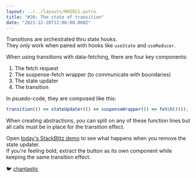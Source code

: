 ```yaml
---
layout: ../../layouts/RH2021.astro
title: "#20: The state of transition"
date: "2021-12-20T12:00:00.000Z"
---
```


Transitions are orchestrated thru state hooks.  
They _only_ work when paired with hooks like `useState` and `useReducer`.

When using transitions with data-fetching, there are four key components:

1. The fetch request
2. The suspense-fetch wrapper (to communicate with boundaries)
3. The state updater
4. The transition

In psuedo-code, they are composed like this:

```js
transition(() => stateUpdater(() => suspenseWrapper(() => fetch())));
```

When creating abstractions, you can split on any of these function lines but all calls must be in place for the transition effect.

Open [today's StackBlitz demo](https://stackblitz.com/edit/react-jj5tqo) to see what happens when you remove the state updater.  
If you're feeling bold, extract the button as its own component while keeping the same transition effect.

🐦 [chantastic](https://chan.dev/twitter)
